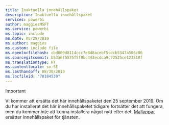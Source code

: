 ```yaml
---
title: Inaktuella innehållspaket
description: Inaktuella innehållspaket
services: powerbi
author: maggiesMSFT
ms.service: powerbi
ms.topic: include
ms.date: 08/29/2019
ms.author: maggies
ms.custom: include file
ms.openlocfilehash: cbd800d8114ccc7e8d8acebf5cdcb5347a508c86
ms.sourcegitcommit: b53a6f5575f5f8bc443ecdca9c72525ce123518f
ms.translationtype: HT
ms.contentlocale: sv-SE
ms.lasthandoff: 08/30/2019
ms.locfileid: "70184530"
---
```

>[!IMPORTANT]
>Vi kommer att ersätta det här innehållspaketet den 25 september 2019. Om du har installerat det här innehållspaketet tidigare fortsätter det att fungera, men du kommer inte att kunna installera något nytt efter det. [Mallappar](https://docs.microsoft.com/power-bi/service-template-apps-overview) ersätter innehållspaket för tjänsten.